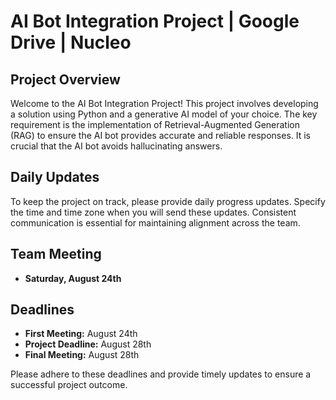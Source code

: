 # AI Bot Integration Project | Google Drive | Nucleo

## Project Overview

Welcome to the AI Bot Integration Project! This project involves developing a solution using Python and a generative AI model of your choice. The key requirement is the implementation of Retrieval-Augmented Generation (RAG) to ensure the AI bot provides accurate and reliable responses. It is crucial that the AI bot avoids hallucinating answers.

## Daily Updates

To keep the project on track, please provide daily progress updates. Specify the time and time zone when you will send these updates. Consistent communication is essential for maintaining alignment across the team.

## Team Meeting
- **Saturday, August 24th**

## Deadlines

- **First Meeting:** August 24th
- **Project Deadline:** August 28th
- **Final Meeting:** August 28th

Please adhere to these deadlines and provide timely updates to ensure a successful project outcome.
